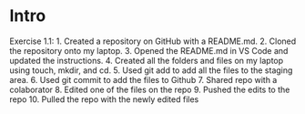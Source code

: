 # Intro
Exercise 1.1:
    1. Created a repository on GitHub with a README.md.
    2. Cloned the repository onto my laptop.
    3. Opened the README.md in VS Code and updated the instructions.
    4. Created all the folders and files on my laptop using touch, mkdir, and cd.
    5. Used git add to add all the files to the staging area.
    6. Used git commit to add the files to Github
    7. Shared repo with a colaborator
    8. Edited one of the files on the repo
    9. Pushed the edits to the repo
    10. Pulled the repo with the newly edited files